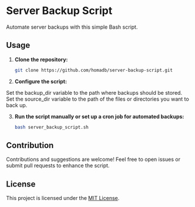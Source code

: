 # Server Backup Script

Automate server backups with this simple Bash script.

## Usage

1. **Clone the repository:**
   ```bash
   git clone https://github.com/homadb/server-backup-script.git

2. **Configure the script:**

Set the backup_dir variable to the path where backups should be stored.
Set the source_dir variable to the path of the files or directories you want to back up.

3. **Run the script manually or set up a cron job for automated backups:**
   ```bash
   bash server_backup_script.sh

## Contribution

Contributions and suggestions are welcome! Feel free to open issues or submit pull requests to enhance the script.

## License

This project is licensed under the [MIT License](LICENSE).


